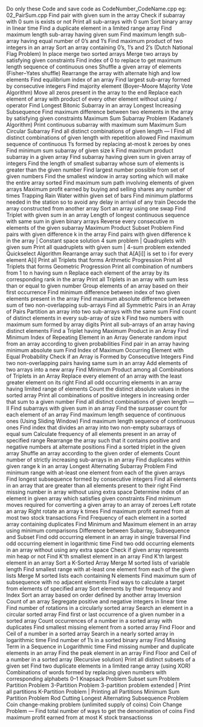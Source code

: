 Do only these Code and save code as CodeNumber_CodeName.cpp  eg: 02_PairSum.cpp
Find pair with given sum in the array
Check if subarray with 0 sum is exists or not
Print all sub-arrays with 0 sum
Sort binary array in linear time
Find a duplicate element in a limited range array
Find maximum length sub-array having given sum
Find maximum length sub-array having equal number of 0’s and 1’s
Find maximum product of two integers in an array
Sort an array containing 0’s, 1’s and 2’s (Dutch National Flag Problem)
In place merge two sorted arrays
Merge two arrays by satisfying given constraints
Find index of 0 to replace to get maximum length sequence of continuous ones
Shuffle a given array of elements (Fisher–Yates shuffle)
Rearrange the array with alternate high and low elements
Find equilibrium index of an array
Find largest sub-array formed by consecutive integers
Find majority element (Boyer–Moore Majority Vote Algorithm)
Move all zeros present in the array to the end
Replace each element of array with product of every other element without using / operator
Find Longest Bitonic Subarray in an array
Longest Increasing Subsequence
Find maximum difference between two elements in the array by satisfying given constraints
Maximum Sum Subarray Problem (Kadane’s Algorithm)
Print continuous subarray with maximum sum
Maximum Sum Circular Subarray
Find all distinct combinations of given length — I
Find all distinct combinations of given length with repetition allowed
Find maximum sequence of continuous 1’s formed by replacing at-most k zeroes by ones
Find minimum sum subarray of given size k
Find maximum product subarray in a given array
Find subarray having given sum in given array of integers
Find the length of smallest subarray whose sum of elements is greater than the given number
Find largest number possible from set of given numbers
Find the smallest window in array sorting which will make the entire array sorted
Find maximum sum path involving elements of given arrays
Maximum profit earned by buying and selling shares any number of times
Trapping Rain Water within given set of bars
Find minimum platforms needed in the station so to avoid any delay in arrival of any train
Decode the array constructed from another array
Sort an array using one swap
Find Triplet with given sum in an array
Length of longest continuous sequence with same sum in given binary arrays
Reverse every consecutive m elements of the given subarray
Maximum Product Subset Problem
Find pairs with given difference k in the array
Find pairs with given difference k in the array | Constant space solution
4 sum problem | Quadruplets with given sum
Print all quadruplets with given sum | 4-sum problem extended
Quickselect Algorithm
Rearrange array such that A[A[i]] is set to i for every element A[i]
Print all Triplets that forms Arithmetic Progression
Print all Triplets that forms Geometric Progression
Print all combination of numbers from 1 to n having sum n
Replace each element of the array by its corresponding rank in the array
Print all Triplets in an array with sum less than or equal to given number
Group elements of an array based on their first occurrence
Find minimum difference between index of two given elements present in the array
Find maximum absolute difference between sum of two non-overlapping sub-arrays
Find all Symmetric Pairs in an Array of Pairs
Partition an array into two sub-arrays with the same sum
Find count of distinct elements in every sub-array of size k
Find two numbers with maximum sum formed by array digits
Print all sub-arrays of an array having distinct elements
Find a Triplet having Maximum Product in an Array
Find Minimum Index of Repeating Element in an Array
Generate random input from an array according to given probabilities
Find pair in an array having minimum absolute sum
Find Index of Maximum Occurring Element with Equal Probability
Check if an Array is Formed by Consecutive Integers
Find two non-overlapping pairs having same sum in an array
Add elements of two arrays into a new array
Find Minimum Product among all Combinations of Triplets in an Array
Replace every element of an array with the least greater element on its right
Find all odd occurring elements in an array having limited range of elements
Count the distinct absolute values in the sorted array
Print all combinations of positive integers in increasing order that sum to a given number
Find all distinct combinations of given length — II
Find subarrays with given sum in an array
Find the surpasser count for each element of an array
Find maximum length sequence of continuous ones (Using Sliding Window)
Find maximum length sequence of continuous ones
Find index that divides an array into two non-empty subarrays of equal sum
Calculate frequency of all elements present in an array of specified range
Rearrange the array such that it contains positive and negative numbers at alternate positions
Find a sorted triplet in the given array
Shuffle an array according to the given order of elements
Count number of strictly increasing sub-arrays in an array
Find duplicates within given range k in an array
Longest Alternating Subarray Problem
Find minimum range with at-least one element from each of the given arrays
Find longest subsequence formed by consecutive integers
Find all elements in an array that are greater than all elements present to their right
Find missing number in array without using extra space
Determine index of an element in given array which satisfies given constraints
Find minimum moves required for converting a given array to an array of zeroes
Left rotate an array
Right rotate an array k times
Find maximum profit earned from at most two stock transactions
Find Frequency of each element in a sorted array containing duplicates
Find Minimum and Maximum element in an array using minimum comparisons
Difference between Subarray, Subsequence and Subset
Find odd occurring element in an array in single traversal
Find odd occurring element in logarithmic time
Find two odd occurring elements in an array without using any extra space
Check if given array represents min heap or not
Find K’th smallest element in an array
Find K’th largest element in an array
Sort a K-Sorted Array
Merge M sorted lists of variable length
Find smallest range with at-least one element from each of the given lists
Merge M sorted lists each containing N elements
Find maximum sum of subsequence with no adjacent elements
Find ways to calculate a target from elements of specified array
Sort elements by their frequency and Index
Sort an array based on order defined by another array
Inversion Count of an array
Segregate positive and negative integers in linear time
Find number of rotations in a circularly sorted array
Search an element in a circular sorted array
Find first or last occurrence of a given number in a sorted array
Count occurrences of a number in a sorted array with duplicates
Find smallest missing element from a sorted array
Find Floor and Ceil of a number in a sorted array
Search in a nearly sorted array in logarithmic time
Find number of 1’s in a sorted binary array
Find Missing Term in a Sequence in Logarithmic time
Find missing number and duplicate elements in an array
Find the peak element in an array
Find Floor and Ceil of a number in a sorted array (Recursive solution)
Print all distinct subsets of a given set
Find two duplicate elements in a limited range array (using XOR)
Combinations of words formed by replacing given numbers with corresponding alphabets
0–1 Knapsack Problem
Subset sum Problem
Partition Problem
3-Partition Problem
3-partition problem extended | Print all partitions
K-Partition Problem | Printing all Partitions
Minimum Sum Partition Problem
Rod Cutting
Longest Alternating Subsequence Problem
Coin change-making problem (unlimited supply of coins)
Coin Change Problem — Find total number of ways to get the denomination of coins
Find maximum profit earned from at most K stock transactionss
